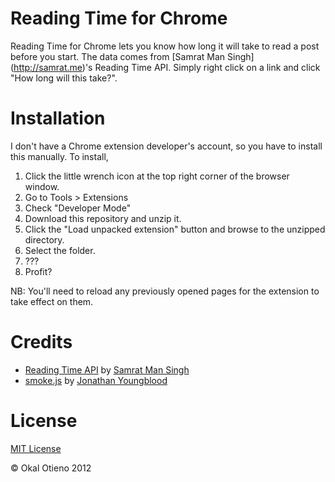 Reading Time for Chrome
=======================

Reading Time for Chrome lets you know how long it will take to read a post before
you start. The data comes from [Samrat Man Singh] (http://samrat.me)'s Reading Time
API. Simply right click on a link and click "How long will this take?".

Installation
============

I don't have a Chrome extension developer's account, so you have to install
this manually. To install, 

1. Click the little wrench icon at the top right corner of the browser window.
2. Go to Tools > Extensions
3. Check "Developer Mode"
4. Download this repository and unzip it.
5. Click the "Load unpacked extension" button and browse to the unzipped directory.
6. Select the folder.
7. ???
8. Profit?

NB: You'll need to reload any previously opened pages for the extension to take
effect on them.

Credits
=======

- [Reading Time API](http://reading-time.samrat.me/) by [Samrat Man Singh](http://samrat.me)
- [smoke.js](https://github.com/jyoungblood/smoke.js) by [Jonathan Youngblood](http://jonathanyoungblood.com/)


License
=======

[MIT License](http://opensource.org/licenses/mit-license.php)

&copy; Okal Otieno 2012
